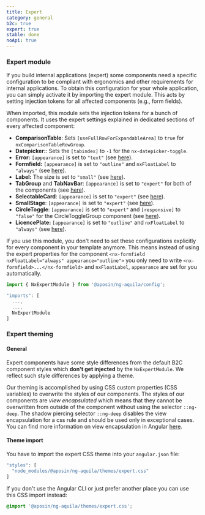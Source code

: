 ```yaml
---
title: Expert
category: general
b2c: true
expert: true
stable: done
noApi: true
---
```


### Expert module

If you build internal applications (expert) some components need a specific configuration to be compliant with ergonomics and other requirements for internal applications. To obtain this configuration for your whole application, you can simply activate it by importing the expert module. This acts by setting injection tokens for all affected components (e.g., form fields).

When imported, this module sets the injection tokens for a bunch of components. It uses the expert settings explained in dedicated sections of every affected component:

-   **ComparisonTable**: Sets `[useFullRowForExpandableArea]` to `true` for `nxComparisonTableRowGroup`.
-   **Datepicker:**: Sets the `[tabindex]` to `-1` for the `nx-datepicker-toggle`.
-   **Error:** `[appearance]` is set to `"text"` (see [here](./documentation/base/overview#error)).
-   **Formfield:** `[appearance]` is set to `"outline"` and `nxFloatLabel` to `"always"` (see [here](./documentation/formfield/overview#expert%253A-appearance)).
-   **Label:** The size is set to `"small"` (see [here](./documentation/base/overview#label)).
-   **TabGroup** and **TabNavBar**: `[appearance]` is set to `"expert"` for both of the components (see [here](./documentation/tabs/overview#expert%253A-appearance)).
-   **SelectableCard**: `[appearance]` is set to `"expert"` (see [here](./documentation/card/overview#expert%253A-appearance)).
-   **SmallStage**: `[appearance]` is set to `"expert"` (see [here](./documentation/small-stage/overview#expert-specifics)).
-   **CircleToggle**: `[appearance]` is set to `"expert"` and `[responsive]` to `"false"` for the CircleToggleGroup component (see [here](./documentation/circle-toggle/overview#expert%253A-appearance)).
-   **LicencePlate:** `[appearance]` is set to `"outline"` and `nxFloatLabel` to `"always"` (see [here](./documentation/licence-plate/overview#expert)).

If you use this module, you don't need to set these configurations explicitly for every component in your template anymore. This means instead of using the expert properties for the component `<nx-formfield nxFloatLabel="always" appearance="outline">` you only need to write `<nx-formfield>...</nx-formfield>` and `nxFloatLabel`, `appearance` are set for you automatically.

```ts
import { NxExpertModule } from '@aposin/ng-aquila/config';
```

```ts
"imports": [
  ...,
  ...,
  NxExpertModule
]
```

### Expert theming

#### General

Expert components have some style differences from the default B2C component styles which **don't get injected** by the `NxExpertModule`. We reflect such style differences by applying a theme.

Our theming is accomplished by using CSS custom properties (CSS variables) to overwrite the styles of our components. The styles of our components are _view encapsulated_ which means that they cannot be overwritten from outside of the component without using the selector `::ng-deep`. The shadow piercing selector `::ng-deep` disables the view encapsulation for a css rule and should be used only in exceptional cases. You can find more information on view encapsulation in Angular [here](https://angular.io/guide/component-styles#view-encapsulation).

#### Theme import

You have to import the expert CSS theme into your `angular.json` file:

```ts
"styles": [
  "node_modules/@aposin/ng-aquila/themes/expert.css"
]
```

If you don't use the Angular CLI or just prefer another place you can use this CSS import instead:

```css
@import '@aposin/ng-aquila/themes/expert.css';
```
